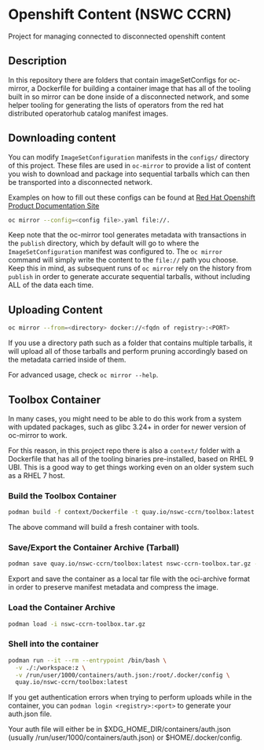 # Openshift Content (NSWC CCRN)
Project for managing connected to disconnected openshift content

## Description

In this repository there are folders that contain imageSetConfigs for oc-mirror, a Dockerfile for building a container image that has all of the tooling built in so mirror can be done inside of a disconnected network, and some helper tooling for generating the lists of operators from the red hat distributed operatorhub catalog manifest images.

## Downloading content

You can modify `ImageSetConfiguration` manifests in the `configs/` directory of this project. These files are used in `oc-mirror` to provide a list of content you wish to download and package into sequential tarballs which can then be transported into a disconnected network.

Examples on how to fill out these configs can be found at [Red Hat Openshift Product Documentation Site](https://docs.openshift.com/container-platform/4.15/installing/disconnected_install/installing-mirroring-disconnected.html#oc-mirror-image-set-examples_installing-mirroring-disconnected)

```bash
oc mirror --config=<config file>.yaml file://.
```

Keep note that the oc-mirror tool generates metadata with transactions in the `publish` directory, which by default will go to where the `ImageSetConfiguration` manifest was configured to. The `oc mirror` command will simply write the content to the `file://` path you choose. Keep this in mind, as subsequent runs of `oc mirror` rely on the history from `publish` in order to generate accurate sequential tarballs, without including ALL of the data each time.


## Uploading Content

```bash
oc mirror --from=<directory> docker://<fqdn of registry>:<PORT>
```

If you use a directory path such as a folder that contains multiple tarballs, it will upload all of those tarballs and perform pruning accordingly based on the metadata carried inside of them.

For advanced usage, check `oc mirror --help`.


## Toolbox Container

In many cases, you might need to be able to do this work from a system with updated packages, such as glibc 3.24+ in order for newer version of oc-mirror to work. 

For this reason, in this project repo there is also a `context/` folder with a Dockerfile that has all of the tooling binaries pre-installed, based on RHEL 9 UBI. This is a good way to get things working even on an older system such as a RHEL 7 host.

### Build the Toolbox Container

```bash
podman build -f context/Dockerfile -t quay.io/nswc-ccrn/toolbox:latest
```

The above command will build a fresh container with tools.

### Save/Export the Container Archive (Tarball)

```bash
podman save quay.io/nswc-ccrn/toolbox:latest nswc-ccrn-toolbox.tar.gz --format oci-archive
```

Export and save the container as a local tar file with the oci-archive format in order to preserve manifest metadata and compress the image.

### Load the Container Archive

```bash
podman load -i nswc-ccrn-toolbox.tar.gz
```

### Shell into the container

```bash
podman run --it --rm --entrypoint /bin/bash \
  -v ./:/workspace:z \
  -v /run/user/1000/containers/auth.json:/root/.docker/config \
  quay.io/nswc-ccrn/toolbox:latest
```

If you get authentication errors when trying to perform uploads while in the container, you can `podman login <registry>:<port>` to generate your auth.json file. 

Your auth file will either be in $XDG_HOME_DIR/containers/auth.json (usually /run/user/1000/containers/auth.json) or $HOME/.docker/config. 
